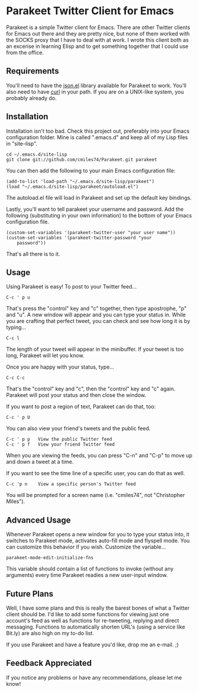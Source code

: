 Parakeet Twitter Client for Emacs
=================================

Parakeet is a simple Twitter client for Emacs. There are other Twitter
clients for Emacs out there and they are pretty nice, but none of them
worked with the SOCKS proxy that I have to deal with at work. I wrote
this client both as an excerise in learning Elisp and to get something
together that I could use from the office.

Requirements
------------

You'll need to have the [json.el][0] library available for Parakeet to
work. You'll also need to have [curl][1] in your path. If you are on a
UNIX-like system, you probably already do.

Installation
------------

Installation isn't too bad. Check this project out, preferably into
your Emacs configuration folder. Mine is called ".emacs.d" and keep
all of my Lisp files in "site-lisp".

    cd ~/.emacs.d/site-lisp
    git clone git://github.com/cmiles74/Parakeet.git parakeet

You can then add the following to your main Emacs configuration file:

    (add-to-list 'load-path "~/.emacs.d/site-lisp/parakeet")
    (load "~/.emacs.d/site-lisp/parakeet/autoload.el")

The autoload.el file will load in Parakeet and set up the default key
bindings.

Lastly, you'll want to tell parakeet your username and password. Add
the following (substituting in your own information) to the bottom of
your Emacs configuration file.

    (custom-set-variables '(parakeet-twitter-user "your user name"))
    (custom-set-variables '(parakeet-twitter-password "your
        password"))

That's all there is to it.

Usage
-----

Using Parakeet is easy! To post to your Twitter feed...

    C-c ' p u

That's press the "control" key and "c" together, then type apostrophe,
"p" and "u". A new window will appear and you can type your status in.
While you are crafting that perfect tweet, you can check and see how
long it is by typing...

    C-c l

The length of your tweet will appear in the minibuffer. If your tweet
is too long, Parakeet will let you know.

Once you are happy with your status, type...

    C-c C-c

That's the "control" key and "c", then the "control" key and "c"
again. Parakeet will post your status and then close the window.

If you want to post a region of text, Parakeet can do that, too:

    C-c ' p U

You can also view your friend's tweets and the public feed.

    C-c ' p p   View the public Twitter feed
    C-c ' p f   View your friend Twitter feed

When you are viewing the feeds, you can press "C-n" and "C-p" to move
up and down a tweet at a time.

If you want to see the time line of a specific user, you can do that
as well.

    C-c 'p n    View a specific person's Twitter feed

You will be prompted for a screen name (i.e. "cmiles74", not
"Christopher Miles").

Advanced Usage
--------------

Whenever Parakeet opens a new window for you to type your status into,
it switches to Parakeet mode, activates auto-fill mode and flyspell
mode. You can customize this behavior if you wish. Customize the
variable...

    parakeet-mode-edit-initialize-fns

This variable should contain a list of functions to invoke (without
any arguments) every time Parakeet readies a new user-input window.

Future Plans
------------

Well, I have some plans and this is really the barest bones of what a
Twitter client should be. I'd like to add some functions for viewing
just one account's feed as well as functions for re-tweeting, replying
and direct messaging. Functions to automatically shorten URL's (using
a service like Bit.ly) are also high on my to-do list.

If you use Parakeet and have a feature you'd like, drop me an e-mail. ;)

Feedback Appreciated
--------------------

If you notice any problems or have any recommendations, please let me know!


[0]: http://edward.oconnor.cx/2006/03/json.el "json.el Homepage"
[1]: http://curl.haxx.se/ "Curl Website"
